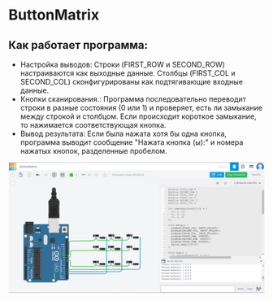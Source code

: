 # ButtonMatrix
## Как работает программа:
- Настройка выводов:
Строки (FIRST_ROW и SECOND_ROW) настраиваются как выходные данные.
Столбцы (FIRST_COL и SECOND_COL) сконфигурированы как подтягивающие входные данные.
- Кнопки сканирования.:
Программа последовательно переводит строки в разные состояния (0 или 1) и проверяет, есть ли замыкание между строкой и столбцом.
Если происходит короткое замыкание, то нажимается соответствующая кнопка.
- Вывод результата:
Если была нажата хотя бы одна кнопка, программа выводит сообщение "Нажата кнопка (ы):" и номера нажатых кнопок, разделенные пробелом.

![Diagram of State Machine](Tinkercad.PNG)
